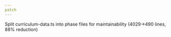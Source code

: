```yaml
---
patch
---
```


Split curriculum-data.ts into phase files for maintainability (4029→490 lines, 88% reduction)
